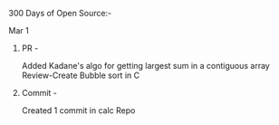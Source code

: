 300 Days of Open Source:-

Mar 1

1. PR -  

   Added Kadane's algo for getting largest sum in a contiguous array
   Review-Create Bubble sort in C

2. Commit -
   
   Created 1 commit in calc Repo
 
